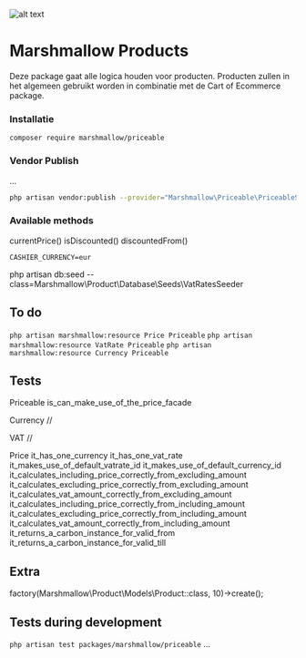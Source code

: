 ![alt text](https://cdn.marshmallow-office.com/media/images/logo/marshmallow.transparent.red.png "marshmallow.")

# Marshmallow Products
Deze package gaat alle logica houden voor producten. Producten zullen in het algemeen gebruikt worden in combinatie met de Cart of Ecommerce package.

### Installatie
```
composer require marshmallow/priceable
```

### Vendor Publish
...
```bash
php artisan vendor:publish --provider="Marshmallow\Priceable\PriceableServiceProvider" --tag="config" --force
```

### Available methods
currentPrice()
isDiscounted()
discountedFrom()

```
CASHIER_CURRENCY=eur
```

php artisan db:seed --class=Marshmallow\\Product\\Database\\Seeds\\VatRatesSeeder

## To do
`php artisan marshmallow:resource Price Priceable`
`php artisan marshmallow:resource VatRate Priceable`
`php artisan marshmallow:resource Currency Priceable`

## Tests
Priceable
is_can_make_use_of_the_price_facade

Currency
//

VAT
//

Price
it_has_one_currency
it_has_one_vat_rate
it_makes_use_of_default_vatrate_id
it_makes_use_of_default_currency_id
it_calculates_including_price_correctly_from_excluding_amount
it_calculates_excluding_price_correctly_from_excluding_amount
it_calculates_vat_amount_correctly_from_excluding_amount
it_calculates_including_price_correctly_from_including_amount
it_calculates_excluding_price_correctly_from_including_amount
it_calculates_vat_amount_correctly_from_including_amount
it_returns_a_carbon_instance_for_valid_from
it_returns_a_carbon_instance_for_valid_till

## Extra
factory(Marshmallow\Product\Models\Product::class, 10)->create();

## Tests during development
`php artisan test packages/marshmallow/priceable`
...